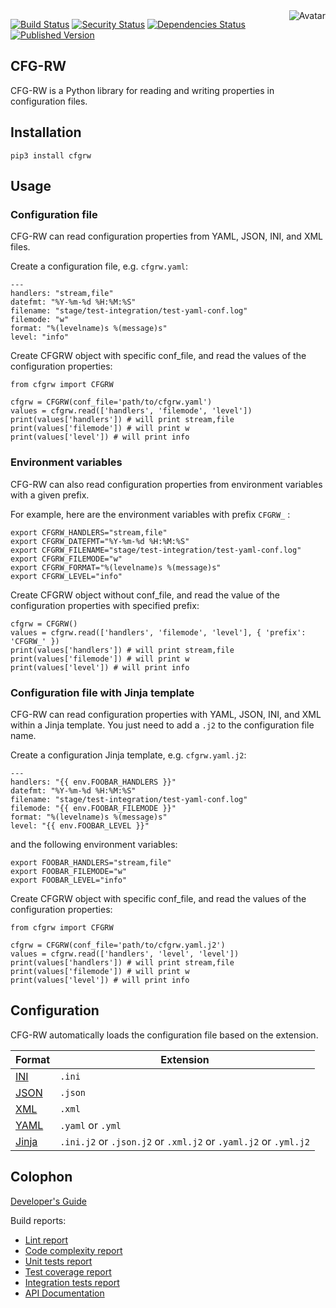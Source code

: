 <img align="right" src="https://raw.github.com/cliffano/cfg-rw/main/avatar.jpg" alt="Avatar"/>

[![Build Status](https://github.com/cliffano/cfg-rw/workflows/CI/badge.svg)](https://github.com/cliffano/cfg-rw/actions?query=workflow%3ACI)
[![Security Status](https://snyk.io/test/github/cliffano/cfg-rw/badge.svg)](https://snyk.io/test/github/cliffano/cfg-rw)
[![Dependencies Status](https://img.shields.io/librariesio/release/pypi/cfgrw)](https://libraries.io/github/cliffano/cfg-rw)
[![Published Version](https://img.shields.io/pypi/v/cfgrw.svg)](https://pypi.python.org/pypi/cfgrw)
<br/>

CFG-RW
------

CFG-RW is a Python library for reading and writing properties in configuration files.

Installation
------------

    pip3 install cfgrw

Usage
-----

### Configuration file

CFG-RW can read configuration properties from YAML, JSON, INI, and XML files.

Create a configuration file, e.g. `cfgrw.yaml`:

    ---
    handlers: "stream,file"
    datefmt: "%Y-%m-%d %H:%M:%S"
    filename: "stage/test-integration/test-yaml-conf.log"
    filemode: "w"
    format: "%(levelname)s %(message)s"
    level: "info"

Create CFGRW object with specific conf_file, and read the values of the configuration properties:

    from cfgrw import CFGRW

    cfgrw = CFGRW(conf_file='path/to/cfgrw.yaml')
    values = cfgrw.read(['handlers', 'filemode', 'level'])
    print(values['handlers']) # will print stream,file
    print(values['filemode']) # will print w
    print(values['level']) # will print info

### Environment variables

CFG-RW can also read configuration properties from environment variables with a given prefix.

For example, here are the environment variables with prefix `CFGRW_` :

    export CFGRW_HANDLERS="stream,file"
    export CFGRW_DATEFMT="%Y-%m-%d %H:%M:%S"
    export CFGRW_FILENAME="stage/test-integration/test-yaml-conf.log"
    export CFGRW_FILEMODE="w"
    export CFGRW_FORMAT="%(levelname)s %(message)s"
    export CFGRW_LEVEL="info"

Create CFGRW object without conf_file, and read the value of the configuration properties with specified prefix:

    cfgrw = CFGRW()
    values = cfgrw.read(['handlers', 'filemode', 'level'], { 'prefix': 'CFGRW_' })
    print(values['handlers']) # will print stream,file
    print(values['filemode']) # will print w
    print(values['level']) # will print info

### Configuration file with Jinja template

CFG-RW can read configuration properties with YAML, JSON, INI, and XML within a Jinja template. You just need to add a `.j2` to the configuration file name.

Create a configuration Jinja template, e.g. `cfgrw.yaml.j2`:

    ---
    handlers: "{{ env.FOOBAR_HANDLERS }}"
    datefmt: "%Y-%m-%d %H:%M:%S"
    filename: "stage/test-integration/test-yaml-conf.log"
    filemode: "{{ env.FOOBAR_FILEMODE }}"
    format: "%(levelname)s %(message)s"
    level: "{{ env.FOOBAR_LEVEL }}"

and the following environment variables:

    export FOOBAR_HANDLERS="stream,file"
    export FOOBAR_FILEMODE="w"
    export FOOBAR_LEVEL="info"

Create CFGRW object with specific conf_file, and read the values of the configuration properties:

    from cfgrw import CFGRW

    cfgrw = CFGRW(conf_file='path/to/cfgrw.yaml.j2')
    values = cfgrw.read(['handlers', 'level', 'level'])
    print(values['handlers']) # will print stream,file
    print(values['filemode']) # will print w
    print(values['level']) # will print info

Configuration
-------------

CFG-RW automatically loads the configuration file based on the extension.

| Format | Extension |
|--------|-----------|
| [INI](https://en.wikipedia.org/wiki/INI_file) | `.ini` |
| [JSON](https://www.json.org/) | `.json` |
| [XML](https://www.w3.org/XML/) | `.xml` |
| [YAML](https://yaml.org/) | `.yaml` or `.yml` |
| [Jinja](https://jinja.palletsprojects.com/en/stable/) | `.ini.j2` or `.json.j2` or `.xml.j2` or `.yaml.j2` or `.yml.j2` |

Colophon
--------

[Developer's Guide](https://cliffano.github.io/developers_guide.html#python)

Build reports:

* [Lint report](https://cliffano.github.io/cfgrw/lint/pylint/index.html)
* [Code complexity report](https://cliffano.github.io/cfgrw/complexity/wily/index.html)
* [Unit tests report](https://cliffano.github.io/cfgrw/test/pytest/index.html)
* [Test coverage report](https://cliffano.github.io/cfgrw/coverage/coverage/index.html)
* [Integration tests report](https://cliffano.github.io/cfgrw/test-integration/pytest/index.html)
* [API Documentation](https://cliffano.github.io/cfgrw/doc/sphinx/index.html)
